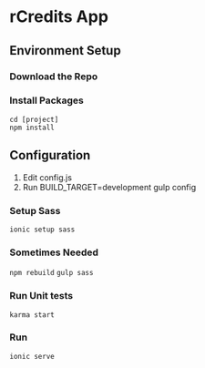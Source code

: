# rCredits App

## Environment Setup

### Download the Repo

### Install Packages
```
cd [project]
npm install
```

## Configuration

1. Edit config.js
1. Run BUILD_TARGET=development gulp config

### Setup Sass
`ionic setup sass`

### Sometimes Needed
`npm rebuild`
`gulp sass`

### Run Unit tests
`karma start`

### Run
`ionic serve`
